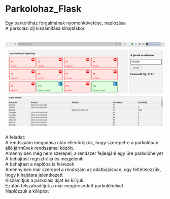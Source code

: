 # Parkolohaz_Flask
Egy parkolóház forgalmának nyomonkövetése, naplózása <BR>
A parkolási díj kiszámítása kihajtáskor.
<BR><BR><BR>
![kepernyőkép](https://github.com/kobanya/Parkolohaz_Flask/blob/master/static/parkolo_mentes.png)   <BR><BR>
A feladat:<BR>
A rendszaám megadása után ellenőrizzük, hogy szerepel-e a parkolóban álló járművek rendszámai között.<BR>
Amennyiben még nem szerepel, a rendszer fejleajánl egy üre parkolóhelyet<BR>
A behajtást regisztrálja és megjeleníti<BR>
A behajtást a naplóba is felvezeti<BR>
Amennyiben már szerepel a rendszám az adatbázisban, úgy feltételezzük, hogy kihajtásra jelentkezett<BR>
Kiszámítjuk a parkolási díjat és kiírjuk.<BR>
Ezután felszabadítjuk a már megüresedett parkolóhelyet<BR>
Naplózzuk a kilépést
